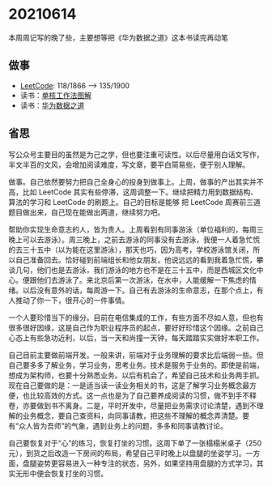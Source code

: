 # 20210614

本周周记写的晚了些，主要想等把《华为数据之道》这本书读完再动笔

## 做事

- [LeetCode](https://leetcode.com/JiweiYuan/): 118/1866 --> 135/1900
- 读书：[单核工作法图解](https://github.com/jiweiyuan/blog/blob/master/blog/articles/enterprise-data-at-huawei.md)
- 读书：[华为数据之道](https://github.com/jiweiyuan/blog/blob/master/blog/articles/enterprise-data-at-huawei.md)

## 省思
写公众号主要目的虽然是为己之学，但也要注重可读性。以后尽量用白话文写作，半文半百的文风，会增加阅读难度，写文章，要平白简易些，便于别人理解。

做事。自己依然要努力把自己全身心的投身到做事上。上周，做事的产出其实并不高，比如 LeetCode 其实有些停滞，这周调整一下。继续把精力用到数据结构、算法的学习和 LeetCode 的刷题上。自己的目标是能够 把 LeetCode 周赛前三道题目做出来，自己现在能做出两道，继续努力吧。

帮助你实现生命意志的人，皆为贵人。上周看到有同事游泳（单位福利的，每周三晚上可以去游泳）。周三晚上，之前去游泳的同事没有去游泳，我便一人着急忙慌的去三十五中（以为能在这里游泳），那天也巧，因为高考，学校游泳馆关闭，所以自己准备回去。恰好碰到前端组长和他女朋友，他说远远的看到我着急忙慌，攀谈几句，他们也是去游泳，我们游泳的地方也不是在三十五中，而是西城区文化中心。便跟他们去游泳了。来北京后第一次游泳，在水中，人能缓解一下焦虑的情绪。以后没有意外的话，每周游一下。自己有去游泳的生命意志，在那个点上，有人推动了你一下，很开心的一件事情。

一个人要珍惜当下的缘分。目前在电信集成的工作，有些方面不尽如人意，但也有很多很好因缘，这是自己作为职业程序员的起点，要好好珍惜这个因缘。之前自己心态上有些急功近利，以后，当一天和尚撞一天钟，每天踏踏实实做好本职工作。

自己目前主要做前端开发。一般来讲，前端对于业务理解的要求比后端弱一些。但自己要多多了解业务，学习业务，思考业务。技术是服务于业务的。即使是前端，想成为架构师，也要十分熟悉业务。以后有机会了，希望自己技术和业务两手抓。现在自己要做的是：一是适当读一读业务相关的书，这是了解学习业务概念最方便，也比较高效的方式。这一点也是为了自己要养成阅读的习惯，做不到手不释卷，亦要做到书不离身。二是，平时开发中，尽量把业务需求讨论清楚，遇到不理解的业务概念，要自己查资料，向同事请教，把这些不理解的概念弄清楚。要有“众人皆为吾师”的气象，遇到业务上的问题，多多和同事请教讨论。

自己要恢复对于“心”的练习，恢复打坐的习惯。这周下单了一张榻榻米桌子（250元），到货之后改造一下房间的布局，希望自己平时晚上以盘腿的坐姿学习。一方面，盘腿姿势更容易进入一种专注的状态，另外，如果坚持用盘腿的方式学习，其实无形中便会恢复打坐的习惯。
